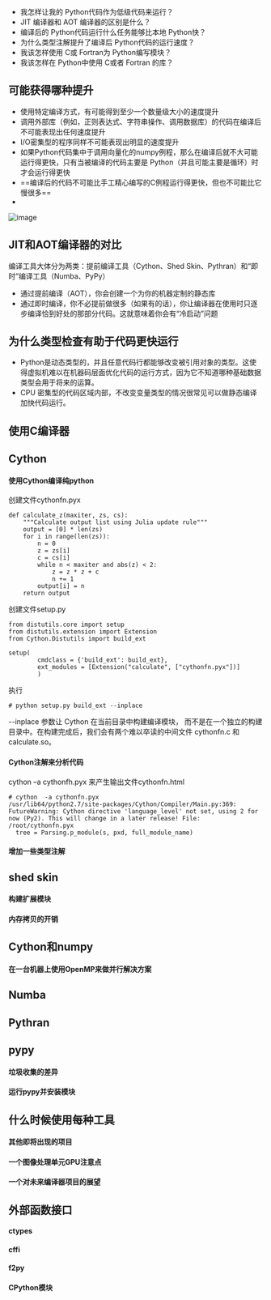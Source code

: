 - 我怎样让我的 Python代码作为低级代码来运行？ 
- JIT 编译器和 AOT 编译器的区别是什么？ 
- 编译后的 Python代码运行什么任务能够比本地 Python快？ 
- 为什么类型注解提升了编译后 Python代码的运行速度？ 
- 我该怎样使用 C或 Fortran为 Python编写模块？ 
- 我该怎样在 Python中使用 C或者 Fortran 的库？
## 可能获得哪种提升
- 使用特定编译方式，有可能得到至少一个数量级大小的速度提升
- 调用外部库（例如，正则表达式、字符串操作、调用数据库）的代码在编译后不可能表现出任何速度提升
- I/O密集型的程序同样不可能表现出明显的速度提升
- 如果Python代码集中于调用向量化的numpy例程，那么在编译后就不大可能运行得更快，只有当被编译的代码主要是 Python（并且可能主要是循环）时才会运行得更快
- ==编译后的代码不可能比手工精心编写的C例程运行得更快，但也不可能比它慢很多==
- 
![image](281AF33CC17E4FEA8DDC21980E39FE35)
## JIT和AOT编译器的对比
编译工具大体分为两类：提前编译工具（Cython、Shed Skin、Pythran）和“即时”编译工具（Numba、PyPy）
- 通过提前编译（AOT），你会创建一个为你的机器定制的静态库
- 通过即时编译，你不必提前做很多（如果有的话），你让编译器在使用时只逐步编译恰到好处的那部分代码。这就意味着你会有“冷启动”问题
## 为什么类型检查有助于代码更快运行
- Python是动态类型的，并且任意代码行都能够改变被引用对象的类型。这使得虚拟机难以在机器码层面优化代码的运行方式，因为它不知道哪种基础数据类型会用于将来的运算。
- CPU 密集型的代码区域内部，不改变变量类型的情况很常见可以做静态编译加快代码运行。 
## 使用C编译器

## Cython
#### 使用Cython编译纯python
创建文件cythonfn.pyx 

```
def calculate_z(maxiter, zs, cs):
    """Calculate output list using Julia update rule"""
    output = [0] * len(zs)
    for i in range(len(zs)):
        n = 0
        z = zs[i]
        c = cs[i]
        while n < maxiter and abs(z) < 2:
            z = z * z + c
            n += 1
        output[i] = n
    return output
```
创建文件setup.py

```
from distutils.core import setup
from distutils.extension import Extension
from Cython.Distutils import build_ext

setup(
        cmdclass = {'build_ext': build_ext},
        ext_modules = [Extension("calculate", ["cythonfn.pyx"])]
        )
```
执行

```
# python setup.py build_ext --inplace 
```
--inplace 参数让 Cython 在当前目录中构建编译模块， 而不是在一个独立的构建目录中。在构建完成后，我们会有两个难以卒读的中间文件 cythonfn.c 和calculate.so。 
#### Cython注解来分析代码
cython –a cythonfh.pyx 来产生输出文件cythonfn.html

```
# cython  -a cythonfn.pyx
/usr/lib64/python2.7/site-packages/Cython/Compiler/Main.py:369: FutureWarning: Cython directive 'language_level' not set, using 2 for now (Py2). This will change in a later release! File: /root/cythonfn.pyx
  tree = Parsing.p_module(s, pxd, full_module_name)
```

#### 增加一些类型注解
## shed skin
#### 构建扩展模块
#### 内存拷贝的开销
## Cython和numpy
#### 在一台机器上使用OpenMP来做并行解决方案
## Numba
## Pythran
## pypy
#### 垃圾收集的差异
#### 运行pypy并安装模块
## 什么时候使用每种工具
#### 其他即将出现的项目
#### 一个图像处理单元GPU注意点
#### 一个对未来编译器项目的展望
## 外部函数接口
#### ctypes
#### cffi
#### f2py
#### CPython模块